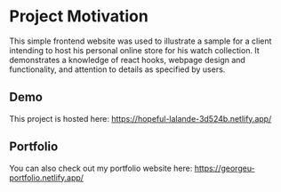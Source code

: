 # Project Motivation
This simple frontend website was used to illustrate a sample for a client intending to host his personal online store for his watch collection.
It demonstrates a knowledge of react hooks, webpage design and functionality, and attention to details as specified by users.

## Demo
This project is hosted here: https://hopeful-lalande-3d524b.netlify.app/

## Portfolio
You can also check out my portfolio website here: https://georgeu-portfolio.netlify.app/
